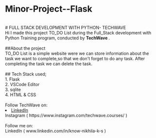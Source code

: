 # Minor-Project--Flask
<br>
# FULL STACK DEVELOPMENT WITH PYTHON- TECHWAVE <br>
Hi I made this project TO_DO List during the Full_Stack development with Python Training program, conducted by <b> TechWave
</b>.<br><br>
##About the project<br>
TO_DO List is a simple website were we can store information about the task we want to complete,so that we don't forget to do any task.
After completing the task we can delete the task.
<br>
<br>
## Tech Stack used;
<br>1. Flask
<br>2. VSCode Editor
<br>3. sqlite
<br>4. HTML & CSS
<br>
<br>
Follow TechWave on: 
<br>
<li><a href=
"https://www.linkedin.com/company/techwave-courses/">LinkedIn</a>
<br>Instagram ( https://www.instagram.com/techwave.courses/ )
<br><br>
Follow me on: 
<br>LinkedIn ( www.linkedin.com/in/know-nikhila-k-s )
